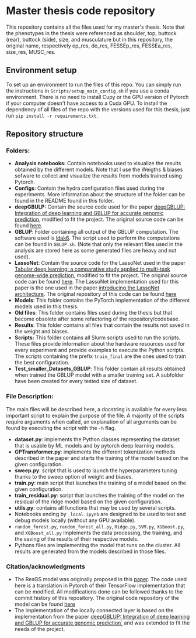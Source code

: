 # Master thesis code repository
This repository contains all the files used for my master's thesis. Note that the phenotypes in the thesis were referenced as shoulder, top, buttock (rear), buttock (side), size, and musculature but in this repository, the original name, respectively ep_res, de_res, FESSEp_res, FESSEa_res, size_res, MUSC_res. 

## Environment setup
To set up an environment to run the files of this repo. You can simply run the instructions in `Scripts/setup_main_config.sh` if you use a conda environment. There is no need to install Cupy or the GPU version of Pytorch if your computer doesn't have access to a Cuda GPU. To install the dependency of all files of the repo with the versions used for this thesis, just run `pip install -r requirements.txt`.

## Repository structure

### Folders:
- **Analysis notebooks:** Contain notebooks used to visualize the results obtained by the different models. Note that I use the Weigths & biases sofware to collect and visualize the results from models trained using Pytorch.
- **Configs**: Contain the hydra configuration files used during the experiments. More information about the structure of the folder can be found in the README found in this folder.
- **deepGBULP:** Contain the source code used for the paper [deepGBLUP: Integration of deep learning and GBLUP for accurate genomic prediction](https://gsejournal.biomedcentral.com/articles/10.1186/s12711-023-00825-y), modified to fit the project. The original source code can be found [here](https://github.com/gywns6287/deepGBLUP).
- **GBLUP**: Folder containing all output of the GBLUP computation. The software used is [ldak6](https://dougspeed.com/downloads2/). The script used to perform the computations can be found in `GBLUP.sh`. (Note that only the relevant files used in the analysis are stored here as some generated files are heavy and not used).
- **LassoNet**: Contain the source code for the LassoNet used in the paper [Tabular deep learning: a comparative study
applied to multi-task genome-wide prediction](https://pubmed.ncbi.nlm.nih.gov/39367318/), modified to fit the project. The original source code can be found [here](https://github.com/angelYHF/Tabular-deep-learning-for-GWP). The LassoNet implementation used for this paper is the one used in the paper [introducing the LassoNet architecture](https://arxiv.org/abs/1907.12207). The original repository of this code can be found [here](https://github.com/lasso-net/lassonet/blob/master/lassonet/interfaces.py)
- **Models**: This folder contains the PyTorch implementation of the different models used in this thesis.
- **Old files**: This folder contains files used during the thesis but that become obsolete after some refactoring of the repository/codebase.
- **Results**: This folder contains all files that contain the results not saved in the weight and biases.
- **Scripts:** This folder contains all Slurm scripts used to run the scripts. These files provide information about the hardware resources used for every experiment and provide examples to execute the Python scripts. The scripts containing the prefix `train_final` are the ones used to train the best configuration. 
- **Test_smaller_Datasets_GBLUP**: This folder contain all results obtained when trained the GBLUP model with a smaller training set. A subfolder have been created for every tested size of dataset.

### File Description:
The main files will be described here, a docstring is available for every less important script to explain the purpose of the file. A majority of the scripts require arguments when called, an explanation of all arguments can be found by executing the script with the `-h` flag.
- **dataset.py**: implements the Python classes representing the dataset that is usable by ML models and by pytorch deep learning models.
- **GPTransformer.py**: implements the different tokenization methods described in the paper and starts the training of the model based on the given configuration. 
- **sweep.py**: script that is used to launch the hyperparameters tuning thanks to the sweep option of weight and biases.
- **train.py**: main script that launches the training of a model based on the given configuration.
- **train_residual.py**: script that launches the training of the model on the residual of the ridge model based on the given configuration.
- **utils.py**: contains all functions that may be used by several scripts.
- Notebooks ending by `_local.ipynb` are designed to be used to test and debug models locally (without any GPU available).
- `random_forest.py`, `random_forest_all.py`, `Ridge.py`, `SVM.py`, `XGBoost.py`, and `XGBoost_all.py` implements the data processing, the training, and the saving of the results of their respective models.
- Pythons files are implementing the model that runs on the cluster. All results are generated from the models described in those files.

### Citation/acknowledgments
- The ResGS model was originally proposed in this [paper](https://link.springer.com/article/10.1007/s00122-024-04649-2). The code used here is a translation in Pytorch of their TensorFlow implementation that can be modified. All modifications done can be followed thanks to the commit history of this repository. The original code repository of the model can be found [here](https://github.com/996184745/code-for-ResGS)
- The implementation of the locally connected layer is based on the implementation from the paper [deepGBLUP: Integration of deep learning and GBLUP for accurate genomic prediction`](https://gsejournal.biomedcentral.com/articles/10.1186/s12711-023-00825-y) and was extended to fit the needs of the project.